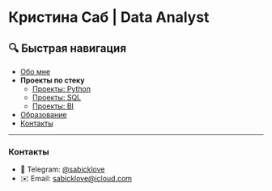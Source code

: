# Кристина Саб | Data Analyst


## 🔍 Быстрая навигация
- [Обо мне](#обо-мне)
- **Проекты по стеку**
  - [Проекты: Python](https://github.com/sabicklove1/Python_base)
  - [Проекты: SQL](https://github.com/sabicklove1/SQL)
  - [Проекты: BI](https://github.com/sabicklove1/Dashboards)
- [Образование](#образование)
- [Контакты](#контакты)



---
### Контакты
- 📱 Telegram: [@sabicklove](https://t.me/sabicklove)
- ✉️ Email: sabicklove@icloud.com
